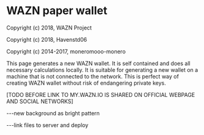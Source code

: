 # WAZN paper wallet

Copyright (c) 2018, WAZN Project

Copyright (c) 2018, Havenstd06

Copyright (c) 2014-2017, moneromooo-monero

This page generates a new WAZN wallet. It is self contained and does all necessary calculations locally. It is suitable for generating a new wallet on a machine that is not connected to the network. This is perfect way of creating WAZN wallet without risk of endangering private keys.

[TODO BEFORE LINK TO MY.WAZN.IO IS SHARED ON OFFICIAL WEBPAGE AND SOCIAL NETWORKS]

  ---new background as bright pattern
  
  ---link files to server and deploy
